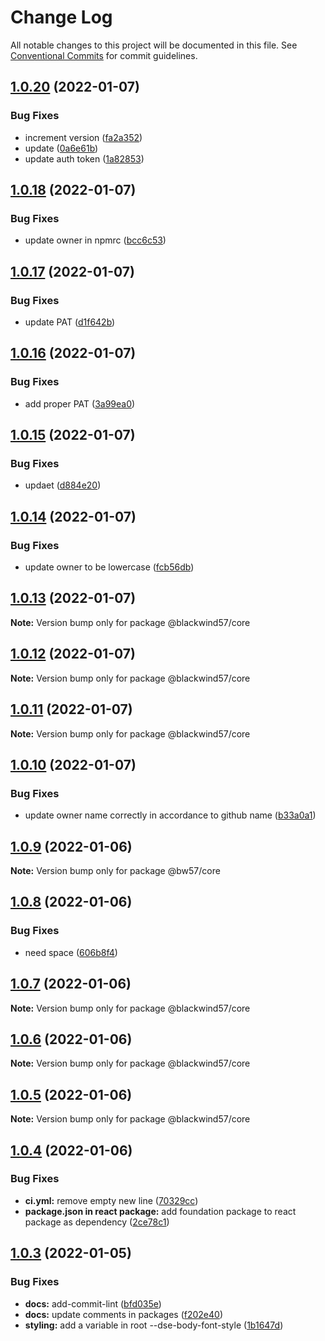# Change Log

All notable changes to this project will be documented in this file.
See [Conventional Commits](https://conventionalcommits.org) for commit guidelines.

## [1.0.20](https://github.com/BlackWind57/ds.e/compare/v1.0.18...v1.0.20) (2022-01-07)


### Bug Fixes

* increment version ([fa2a352](https://github.com/BlackWind57/ds.e/commit/fa2a35265b2a99aa6d6ec6e868092ddaf5fbd99d))
* update ([0a6e61b](https://github.com/BlackWind57/ds.e/commit/0a6e61b8889edbbc4444c4b47bb87689c43f9c1f))
* update auth token ([1a82853](https://github.com/BlackWind57/ds.e/commit/1a8285386c5dd2e4a72c32b8492a7aa5ffe68751))





## [1.0.18](https://github.com/BlackWind57/ds.e/compare/v1.0.17...v1.0.18) (2022-01-07)


### Bug Fixes

* update owner in npmrc ([bcc6c53](https://github.com/BlackWind57/ds.e/commit/bcc6c5374617e388352f945f78da0bb0db0c4533))





## [1.0.17](https://github.com/BlackWind57/ds.e/compare/v1.0.16...v1.0.17) (2022-01-07)


### Bug Fixes

* update PAT ([d1f642b](https://github.com/BlackWind57/ds.e/commit/d1f642bd77504c09b339ce1cf1f1c73e5bd0faae))





## [1.0.16](https://github.com/BlackWind57/ds.e/compare/v1.0.15...v1.0.16) (2022-01-07)


### Bug Fixes

* add proper PAT ([3a99ea0](https://github.com/BlackWind57/ds.e/commit/3a99ea063a302079cfab8a9b078bddf53dcd8061))





## [1.0.15](https://github.com/BlackWind57/ds.e/compare/v1.0.14...v1.0.15) (2022-01-07)


### Bug Fixes

* updaet ([d884e20](https://github.com/BlackWind57/ds.e/commit/d884e2094b2fb2e01892269b1e55b0720f480b9c))





## [1.0.14](https://github.com/BlackWind57/ds.e/compare/v1.0.13...v1.0.14) (2022-01-07)


### Bug Fixes

* update owner to be lowercase ([fcb56db](https://github.com/BlackWind57/ds.e/commit/fcb56db243da1b1943ba3282750c3c7f52cb7902))






## [1.0.13](https://github.com/BlackWind57/ds.e/compare/v1.0.11...v1.0.13) (2022-01-07)

**Note:** Version bump only for package @blackwind57/core





## [1.0.12](https://github.com/BlackWind57/ds.e/compare/v1.0.11...v1.0.12) (2022-01-07)

**Note:** Version bump only for package @blackwind57/core





## [1.0.11](https://github.com/BlackWind57/ds.e/compare/v1.0.10...v1.0.11) (2022-01-07)

**Note:** Version bump only for package @blackwind57/core






## [1.0.10](https://github.com/BlackWind57/ds.e/compare/v1.0.9...v1.0.10) (2022-01-07)


### Bug Fixes

* update owner name correctly in accordance to github name ([b33a0a1](https://github.com/BlackWind57/ds.e/commit/b33a0a1726227bbe632ac67fbd7464ec8cfaf43a))





## [1.0.9](https://github.com/BlackWind57/ds.e/compare/v1.0.8...v1.0.9) (2022-01-06)

**Note:** Version bump only for package @bw57/core





## [1.0.8](https://github.com/BlackWind57/ds.e/compare/v1.0.7...v1.0.8) (2022-01-06)


### Bug Fixes

* need space ([606b8f4](https://github.com/BlackWind57/ds.e/commit/606b8f42b2d6304f03a07fd0d3590d5ccbd4943c))





## [1.0.7](https://github.com/BlackWind57/ds.e/compare/v1.0.6...v1.0.7) (2022-01-06)

**Note:** Version bump only for package @blackwind57/core





## [1.0.6](https://github.com/BlackWind57/ds.e/compare/v1.0.5...v1.0.6) (2022-01-06)

**Note:** Version bump only for package @blackwind57/core





## [1.0.5](https://github.com/BlackWind57/ds.e/compare/v1.0.4...v1.0.5) (2022-01-06)

**Note:** Version bump only for package @blackwind57/core





## [1.0.4](https://github.com/BlackWind57/ds.e/compare/v1.0.3...v1.0.4) (2022-01-06)


### Bug Fixes

* **ci.yml:** remove empty new line ([70329cc](https://github.com/BlackWind57/ds.e/commit/70329cc76455ef29c9e5634547d8e66c5a3b7ca8))
* **package.json in react package:** add foundation package to react package as dependency ([2ce78c1](https://github.com/BlackWind57/ds.e/commit/2ce78c1874569e6eeab27bb8f13c35d1380b1309))





## [1.0.3](https://github.com/BlackWind57/ds.e/compare/v1.0.2...v1.0.3) (2022-01-05)


### Bug Fixes

* **docs:** add-commit-lint ([bfd035e](https://github.com/BlackWind57/ds.e/commit/bfd035e659c0cdf0e5ad5e591a5769f2eab0e8ea))
* **docs:** update comments in packages ([f202e40](https://github.com/BlackWind57/ds.e/commit/f202e40b477e7489e680f208a149b47332893c58))
* **styling:** add a variable in root --dse-body-font-style ([1b1647d](https://github.com/BlackWind57/ds.e/commit/1b1647dc4d92205c6fc9651d85766363b7b2e88c))
